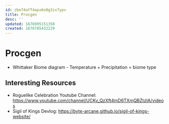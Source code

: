 ```yaml
---
id: zbe74aff4apx6o0g3ix7ypv
title: Procgen
desc: ''
updated: 1676995151350
created: 1676785432229
---
```

# Procgen
- Whittaker Biome diagram - Temperature + Precipitation = biome type

## Interesting Resources
- Roguelike Celebration Youtube Channel: https://www.youtube.com/channel/UCKv_QzXft4mD6TXmQBZtzIA/videos
- Sigil of Kings Devlog: https://byte-arcane.github.io/sigil-of-kings-website/
